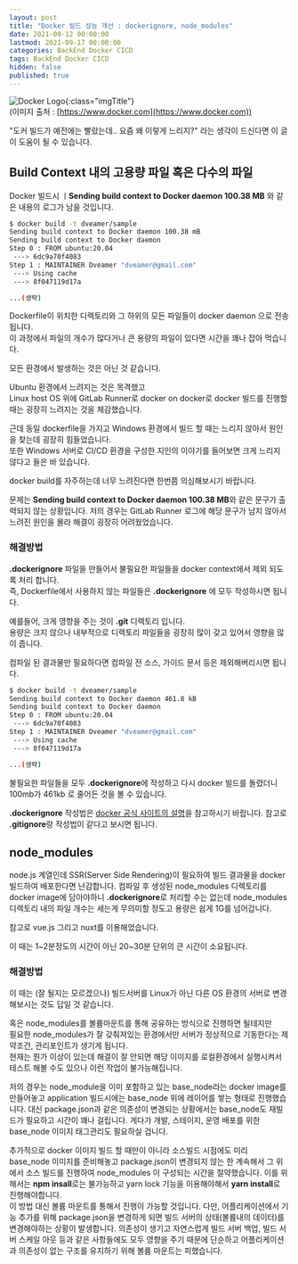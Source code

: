 ```yaml
---
layout: post
title: "Docker 빌드 성능 개선 : dockerignore, node_modules"
date: 2021-09-12 00:00:00
lastmod: 2021-09-17 00:00:00
categories: BackEnd Docker CICD 
tags: BackEnd Docker CICD
hidden: false
published: true
---
```


![Docker Logo](https://www.docker.com/sites/default/files/social/docker-facebook-share.png){:class="imgTitle"}  
(이미지 출처 : [https://www.docker.com](https://www.docker.com))  

"도커 빌드가 예전에는 빨랐는데.. 요즘 왜 이렇게 느리지?" 라는 생각이 드신다면 이 글이 도움이 될 수 있습니다.  

<!--more-->

## Build Context 내의 고용량 파일 혹은 다수의 파일 

Docker 빌드시 ㅣ**Sending build context to Docker daemon 100.38 MB** 와 같은 내용의 로그가 남을 것입니다.  

~~~bash
$ docker build -t dveamer/sample
Sending build context to Docker daemon 100.38 mB
Sending build context to Docker daemon 
Step 0 : FROM ubuntu:20.04
 ---> 6dc9a70f4083
Step 1 : MAINTAINER Dveamer "dveamer@gmail.com"
 ---> Using cache
 ---> 8f047119d17a

...(생략)

~~~

Dockerfile이 위치한 디렉토리와 그 하위의 모든 파일들이 docker daemon 으로 전송됩니다.  
이 과정에서 파일의 개수가 많다거나 큰 용량의 파일이 있다면 시간을 꽤나 잡아 먹습니다.  

모든 환경에서 발생하는 것은 아닌 것 같습니다.  

Ubuntu 환경에서 느려지는 것은 목격했고  
Linux host OS 위에 GitLab Runner로 docker on docker로 docker 빌드를 진행할 때는 굉장히 느려지는 것을 체감했습니다.  

근데 동일 dockerfile을 가지고 Windows 환경에서 빌드 할 때는 느리지 않아서 원인을 찾는데 굉장히 힘들었습니다.  
또한 Windows 서버로 CI/CD 환경을 구성한 지인의 이야기를 들어보면 크게 느리지 않다고 들은 바 있습니다.  

docker build를 자주하는데 너무 느려진다면 한번쯤 의심해보시기 바랍니다.  
 
문제는 **Sending build context to Docker daemon 100.38 MB**와 같은 문구가 출력되지 않는 상황입니다. 저의 경우는 GitLab Runner 로그에 해당 문구가 남지 않아서 느려진 원인을 몰라 해결이 굉장히 어려웠었습니다.  


### 해결방법

**.dockerignore** 파일을 만들어서 불필요한 파일들을 docker context에서 제외 되도록 처리 합니다.  
즉, Dockerfile에서 사용하지 않는 파일들은 **.dockerignore** 에 모두 작성하시면 됩니다.  

예를들어, 크게 영향을 주는 것이 **.git** 디렉토리 입니다.  
용량은 크지 않으나 내부적으로 디렉토리 파일들을 굉장히 많이 갖고 있어서 영향을 많이 줍니다.  

컴파일 된 결과물만 필요하다면 컴파일 전 소스, 가이드 문서 등은 제외해버리시면 됩니다.  

~~~bash
$ docker build -t dveamer/sample
Sending build context to Docker daemon 461.8 kB
Sending build context to Docker daemon 
Step 0 : FROM ubuntu:20.04
 ---> 6dc9a70f4083
Step 1 : MAINTAINER Dveamer "dveamer@gmail.com"
 ---> Using cache
 ---> 8f047119d17a

...(생략)

~~~

불필요한 파일들을 모두 **.dockerignore**에 작성하고 다시 docker 빌드를 돌렸더니 100mb가 461kb 로 줄어든 것을 볼 수 있습니다.  

**.dockerignore** 작성법은 [docker 공식 사이트의 설명](https://docs.docker.com/engine/reference/builder/#dockerignore-file)을 참고하시기 바랍니다. 참고로 **.gitignore**랑 작성법이 같다고 보시면 됩니다.  


## node_modules

node.js 계열인데 SSR(Server Side Rendering)이 필요하여 빌드 결과물을 docker 빌드하여 배포한다면 난감합니다. 컴파일 후 생성된 node_modules 디렉토리를 docker image에 담아야하니 **.dockerignore**로 처리할 수는 없는데 node_modules 디렉토리 내의 파일 개수는 세는게 무의미할 정도고 용량은 쉽게 1G를 넘어갑니다.  

참고로 vue.js 그리고 nuxt를 이용해었습니다.  

이 때는 1~2분정도의 시간이 아닌 20~30분 단위의 큰 시간이 소요됩니다.  

### 해결방법 

이 때는 (잘 될지는 모르겠으나) 빌드서버를 Linux가 아닌 다른 OS 환경의 서버로 변경해보시는 것도 답일 것 같습니다.  

혹은 node_modules를 볼륨마운트를 통해 공유하는 방식으로 진행하면 될테지만  
필요한 node_modules가 잘 갖춰져있는 환경에서만 서버가 정상적으로 기동한다는 제약조건, 관리포인트가 생기게 됩니다.  
현재는 뭔가 이상이 있는데 해결이 잘 안되면 해당 이미지를 로컬환경에서 실행시켜서 테스트 해볼 수도 있으나 이런 작업이 불가능해집니다.  

저의 경우는 node_module을 이미 포함하고 있는 base_node라는 docker image를 만들어놓고 application 빌드시에는 base_node 위에 레이어를 쌓는 형태로 진행했습니다. 대신 package.json과 같은 의존성이 변경되는 상황에서는 base_node도 재빌드가 필요하고 시간이 꽤나 걸립니다. 게다가 개발, 스테이지, 운영 배포를 위한 base_node 이미지 태그관리도 필요하실 겁니다.  

추가적으로 docker 이미지 빌드 할 때만이 아니라 소스빌드 시점에도 미리 base_node 이미지를 준비해놓고 package.json이 변경되지 않는 한 계속해서 그 위에서 소스 빌드를 진행하여 node_modules 이 구성되는 시간을 절약했습니다. 이를 위해서는 **npm insall**로는 불가능하고 yarn lock 기능을 이용해야해서 **yarn install**로 진행해야합니다.  
이 방법 대신 볼륨 마운트를 통해서 진행이 가능할 것입니다. 다만, 어플리케이션에서 기능 추가를 위해 package.json을 변경하게 되면 빌드 서버의 상태(볼륨내의 데이터)를 변경해야하는 상황이 발생합니다. 의존성이 생기고 자연스럽게 빌드 서버 백업, 빌드 서버 스케일 아웃 등과 같은 사항들에도 모두 영향을 주기 때문에 단순하고 어플리케이션과 의존성이 없는 구조를 유지하기 위해 볼륨 마운트는 피했습니다.  


